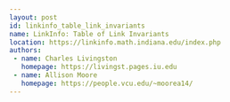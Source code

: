 ```yaml
---
layout: post
id: linkinfo_table_link_invariants
name: LinkInfo: Table of Link Invariants
location: https://linkinfo.math.indiana.edu/index.php
authors:
 - name: Charles Livingston
   homepage: https://livingst.pages.iu.edu
 - name: Allison Moore
   homepage: https://people.vcu.edu/~moorea14/
---
```


